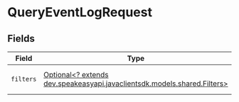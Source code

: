 # QueryEventLogRequest


## Fields

| Field                                                                                                      | Type                                                                                                       | Required                                                                                                   | Description                                                                                                |
| ---------------------------------------------------------------------------------------------------------- | ---------------------------------------------------------------------------------------------------------- | ---------------------------------------------------------------------------------------------------------- | ---------------------------------------------------------------------------------------------------------- |
| `filters`                                                                                                  | [Optional<? extends dev.speakeasyapi.javaclientsdk.models.shared.Filters>](../../models/shared/Filters.md) | :heavy_minus_sign:                                                                                         | The filter to apply to the query.                                                                          |